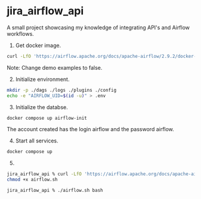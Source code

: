 # jira_airflow_api
A small project showcasing my knowledge of integrating API's and Airflow workflows.

1. Get docker image.
```sh
curl -LfO 'https://airflow.apache.org/docs/apache-airflow/2.9.2/docker-compose.yaml'
```
Note: Change demo examples to false.

2. Initialize environment.
```sh
mkdir -p ./dags ./logs ./plugins ./config
echo -e "AIRFLOW_UID=$(id -u)" > .env
```

3. Initialize the databse.
```sh
docker compose up airflow-init
```
The account created has the login airflow and the password airflow.

4. Start all services.

```sh
docker compose up
```

5. 

```sh
jira_airflow_api % curl -LfO 'https://airflow.apache.org/docs/apache-airflow/2.9.2/airflow.sh'
chmod +x airflow.sh
```

```sh
jira_airflow_api % ./airflow.sh bash
```
